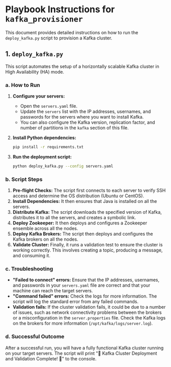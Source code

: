 # Playbook Instructions for `kafka_provisioner`

This document provides detailed instructions on how to run the `deploy_kafka.py` script to provision a Kafka cluster.

## 1. `deploy_kafka.py`

This script automates the setup of a horizontally scalable Kafka cluster in High Availability (HA) mode.

### a. How to Run

1.  **Configure your servers:**
    -   Open the `servers.yaml` file.
    -   Update the `servers` list with the IP addresses, usernames, and passwords for the servers where you want to install Kafka.
    -   You can also configure the Kafka version, replication factor, and number of partitions in the `kafka` section of this file.

2.  **Install Python dependencies:**
    ```bash
    pip install -r requirements.txt
    ```

3.  **Run the deployment script:**
    ```bash
    python deploy_kafka.py --config servers.yaml
    ```

### b. Script Steps

1.  **Pre-flight Checks:** The script first connects to each server to verify SSH access and determine the OS distribution (Ubuntu or CentOS).
2.  **Install Dependencies:** It then ensures that Java is installed on all the servers.
3.  **Distribute Kafka:** The script downloads the specified version of Kafka, distributes it to all the servers, and creates a symbolic link.
4.  **Deploy Zookeeper:** It then deploys and configures a Zookeeper ensemble across all the nodes.
5.  **Deploy Kafka Brokers:** The script then deploys and configures the Kafka brokers on all the nodes.
6.  **Validate Cluster:** Finally, it runs a validation test to ensure the cluster is working correctly. This involves creating a topic, producing a message, and consuming it.

### c. Troubleshooting

-   **"Failed to connect" errors:** Ensure that the IP addresses, usernames, and passwords in your `servers.yaml` file are correct and that your machine can reach the target servers.
-   **"Command failed" errors:** Check the logs for more information. The script will log the standard error from any failed commands.
-   **Validation fails:** If the cluster validation fails, it could be due to a number of issues, such as network connectivity problems between the brokers or a misconfiguration in the `server.properties` file. Check the Kafka logs on the brokers for more information (`/opt/kafka/logs/server.log`).

### d. Successful Outcome

After a successful run, you will have a fully functional Kafka cluster running on your target servers. The script will print "🚀 Kafka Cluster Deployment and Validation Complete! 🚀" to the console.
